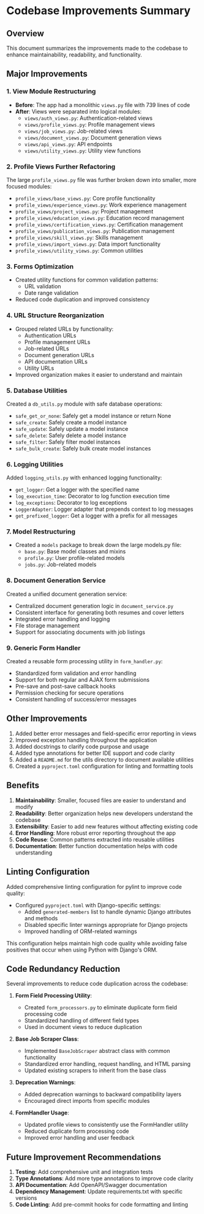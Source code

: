 # Codebase Improvements Summary

## Overview

This document summarizes the improvements made to the codebase to enhance maintainability, readability, and functionality.

## Major Improvements

### 1. View Module Restructuring

- **Before**: The app had a monolithic `views.py` file with 739 lines of code
- **After**: Views were separated into logical modules:
  - `views/auth_views.py`: Authentication-related views
  - `views/profile_views.py`: Profile management views
  - `views/job_views.py`: Job-related views
  - `views/document_views.py`: Document generation views
  - `views/api_views.py`: API endpoints
  - `views/utility_views.py`: Utility view functions

### 2. Profile Views Further Refactoring

The large `profile_views.py` file was further broken down into smaller, more focused modules:
- `profile_views/base_views.py`: Core profile functionality
- `profile_views/experience_views.py`: Work experience management
- `profile_views/project_views.py`: Project management
- `profile_views/education_views.py`: Education record management
- `profile_views/certification_views.py`: Certification management
- `profile_views/publication_views.py`: Publication management
- `profile_views/skill_views.py`: Skills management
- `profile_views/import_views.py`: Data import functionality
- `profile_views/utility_views.py`: Common utilities

### 3. Forms Optimization

- Created utility functions for common validation patterns:
  - URL validation
  - Date range validation
- Reduced code duplication and improved consistency

### 4. URL Structure Reorganization

- Grouped related URLs by functionality:
  - Authentication URLs
  - Profile management URLs
  - Job-related URLs
  - Document generation URLs
  - API documentation URLs
  - Utility URLs
- Improved organization makes it easier to understand and maintain

### 5. Database Utilities

Created a `db_utils.py` module with safe database operations:
- `safe_get_or_none`: Safely get a model instance or return None
- `safe_create`: Safely create a model instance
- `safe_update`: Safely update a model instance
- `safe_delete`: Safely delete a model instance
- `safe_filter`: Safely filter model instances
- `safe_bulk_create`: Safely bulk create model instances

### 6. Logging Utilities

Added `logging_utils.py` with enhanced logging functionality:
- `get_logger`: Get a logger with the specified name
- `log_execution_time`: Decorator to log function execution time
- `log_exceptions`: Decorator to log exceptions
- `LoggerAdapter`: Logger adapter that prepends context to log messages
- `get_prefixed_logger`: Get a logger with a prefix for all messages

### 7. Model Restructuring

- Created a `models` package to break down the large models.py file:
  - `base.py`: Base model classes and mixins
  - `profile.py`: User profile-related models
  - `jobs.py`: Job-related models

### 8. Document Generation Service

Created a unified document generation service:
- Centralized document generation logic in `document_service.py`
- Consistent interface for generating both resumes and cover letters
- Integrated error handling and logging
- File storage management
- Support for associating documents with job listings

### 9. Generic Form Handler

Created a reusable form processing utility in `form_handler.py`:
- Standardized form validation and error handling
- Support for both regular and AJAX form submissions
- Pre-save and post-save callback hooks
- Permission checking for secure operations
- Consistent handling of success/error messages

## Other Improvements

1. Added better error messages and field-specific error reporting in views
2. Improved exception handling throughout the application
3. Added docstrings to clarify code purpose and usage
4. Added type annotations for better IDE support and code clarity
5. Added a `README.md` for the utils directory to document available utilities
6. Created a `pyproject.toml` configuration for linting and formatting tools

## Benefits

1. **Maintainability**: Smaller, focused files are easier to understand and modify
2. **Readability**: Better organization helps new developers understand the codebase
3. **Extensibility**: Easier to add new features without affecting existing code
4. **Error Handling**: More robust error reporting throughout the app
5. **Code Reuse**: Common patterns extracted into reusable utilities
6. **Documentation**: Better function documentation helps with code understanding

## Linting Configuration

Added comprehensive linting configuration for pylint to improve code quality:

- Configured `pyproject.toml` with Django-specific settings:
  - Added `generated-members` list to handle dynamic Django attributes and methods
  - Disabled specific linter warnings appropriate for Django projects
  - Improved handling of ORM-related warnings

This configuration helps maintain high code quality while avoiding false positives that occur when using Python with Django's ORM.

## Code Redundancy Reduction

Several improvements to reduce code duplication across the codebase:

1. **Form Field Processing Utility**:
   - Created `form_processors.py` to eliminate duplicate form field processing code
   - Standardized handling of different field types
   - Used in document views to reduce duplication

2. **Base Job Scraper Class**:
   - Implemented `BaseJobScraper` abstract class with common functionality
   - Standardized error handling, request handling, and HTML parsing
   - Updated existing scrapers to inherit from the base class

3. **Deprecation Warnings**:
   - Added deprecation warnings to backward compatibility layers
   - Encouraged direct imports from specific modules

4. **FormHandler Usage**:
   - Updated profile views to consistently use the FormHandler utility
   - Reduced duplicate form processing code
   - Improved error handling and user feedback

## Future Improvement Recommendations

1. **Testing**: Add comprehensive unit and integration tests
2. **Type Annotations**: Add more type annotations to improve code clarity
3. **API Documentation**: Add OpenAPI/Swagger documentation
4. **Dependency Management**: Update requirements.txt with specific versions
5. **Code Linting**: Add pre-commit hooks for code formatting and linting 